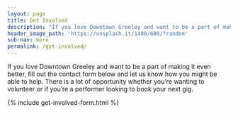 ```yaml
---
layout: page
title: Get Involved
description: "If you love Downtown Greeley and want to be a part of making it even better, fill out the contact form below and let us know how you might be able to help. There is a lot of opportunity whether you’re wanting to volunteer or if you’re a performer looking to book your next gig."
header_image_path: 'https://unsplash.it/1400/600/?random'
sub-nav: more
permalink: /get-involved/
---
```


If you love Downtown Greeley and want to be a part of making it even better, fill out the contact form below and let us know how you might be able to help. There is a lot of opportunity whether you’re wanting to volunteer or if you’re a performer looking to book your next gig.

{% include get-involved-form.html %}